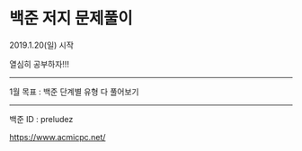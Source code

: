 # 백준 저지 문제풀이

2019.1.20(일) 시작

열심히 공부하자!!!

<hr/>

1월 목표 : 백준 단계별 유형 다 풀어보기

<hr/>

백준 ID : preludez

https://www.acmicpc.net/

